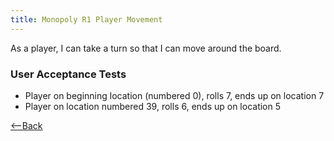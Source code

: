 ```yaml
---
title: Monopoly R1 Player Movement
---
```


As a player, I can take a turn so that I can move around the board.

### User Acceptance Tests
* Player on beginning location (numbered 0), rolls 7, ends up on location 7
* Player on location numbered 39, rolls 6, ends up on location 5

[<--Back](Monopoly_Release_1_User_Stories)